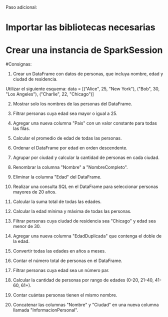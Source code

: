 Paso adicional:

# Importar las bibliotecas necesarias

# Crear una instancia de SparkSession

#Consignas:

1.  Crear un DataFrame con datos de personas, que incluya nombre, edad y ciudad de residencia.

Utilizar el siguiente esquema:
data = [("Alice", 25, "New York"),
("Bob", 30, "Los Angeles"),
("Charlie", 22, "Chicago")]

2.  Mostrar solo los nombres de las personas del DataFrame.

3.  Filtrar personas cuya edad sea mayor o igual a 25.

4.  Agregar una nueva columna "Pais" con un valor constante para todas las filas.

5.  Calcular el promedio de edad de todas las personas.

6.  Ordenar el DataFrame por edad en orden descendente.

7.  Agrupar por ciudad y calcular la cantidad de personas en cada ciudad.

8.  Renombrar la columna "Nombre" a "NombreCompleto".

9.  Eliminar la columna "Edad" del DataFrame.

10. Realizar una consulta SQL en el DataFrame para seleccionar personas mayores de 20 años.

11. Calcular la suma total de todas las edades.

12. Calcular la edad mínima y máxima de todas las personas.

13. Filtrar personas cuya ciudad de residencia sea "Chicago" y edad sea menor de 30.

14. Agregar una nueva columna "EdadDuplicada" que contenga el doble de la edad.

15. Convertir todas las edades en años a meses.

16. Contar el número total de personas en el DataFrame.

17. Filtrar personas cuya edad sea un número par.

18. Calcular la cantidad de personas por rango de edades (0-20, 21-40, 41-60, 61+).

19. Contar cuántas personas tienen el mismo nombre.

20. Concatenar las columnas "Nombre" y "Ciudad" en una nueva columna llamada "InformacionPersonal".
